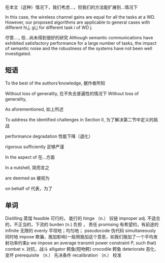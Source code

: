  在本文（这种）情况下，我们考虑...，但我们的方法能扩展到...情况下

In this case, the wireless channel gains are equal for all the tasks at a WD. 
However, our proposed algorithms are applicable to general cases with different hi,j, gi,j for different task i of WD j.

尽管...., 但...尚未得到很好的研究
Although semantic communications have exhibited satisfactory performance for a large number of
tasks, the impact of semantic noise and the robustness of the systems have not been well investigated.

## 短语

To the best of the authors’knowledge,  据作者所知

Without loss of generality, 在不失去普遍性的情况下
Without loss of generality,

As aforementioned, 如上所述

To address the identified challenges in Section II, 为了解决第二节中定义的挑战

performance degradation 性能下降（退化）

rigorous sufficiently 足够严谨

In the aspect of 在...方面

In a nutshell, 简而言之

are deemed as 被视为

on behalf of 代表，为了


## 单词

Distilling 蒸馏
feasible 可行的， 能行的
hinge  （n.） 铰链
improper adj. 不适合的，不正当的，下流的
burden (n.) 负担 ， 责任
promising 有希望的，有前途的
infinite 无限的
evenly 平坦地；均匀地；
pseudocode 伪代码
simultaneously 同时地
impose 欺骗，施加影响(一般用施加这个意思，如我们施加了一个平均发射功率约束p
we impose an average transmit power constraint P, such that)
combat  v. 对抗，战斗
alligator 鳄鱼(短吻鳄) crocodile 鳄鱼
deteriorate 恶化、变坏
prerequisite （n.） 先决条件
recalibration （n.） 校准